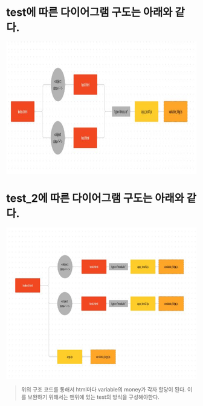  # test에 따른 다이어그램 구도는 아래와 같다.
 <img src="../img/test.JPG" width="800px" height="350px" title="test_files Diagram" alt=""></img><br/>

# test_2에 따른 다이어그램 구도는 아래와 같다.
 <img src="../img/test_2.JPG" width="700px" height="400px" title="test2_files Diagram" alt=""></img><br/>

 >위의 구조 코드를 통해서 html마다 variable의 money가 각자 할당이 된다. 이를 보완하기 위해서는 맨위에 있는 test의 방식을 구성해야한다.
